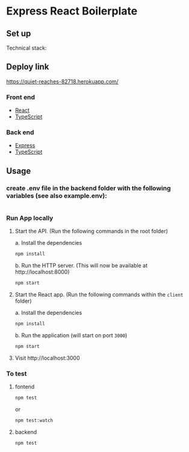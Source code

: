 # Express React Boilerplate

## Set up

Technical stack:

## Deploy link

https://quiet-reaches-82718.herokuapp.com/

### Front end

- [React](https://reactjs.org/)
- [TypeScript](https://www.typescriptlang.org/)

### Back end

- [Express](https://expressjs.com/)
- [TypeScript](https://www.typescriptlang.org/)

## Usage

### create .env file in the backend folder with the following variables (see also example.env):

```

```

### Run App locally

1. Start the API. (Run the following commands in the root folder)

   a. Install the dependencies

   ```bash
   npm install
   ```

   b. Run the HTTP server. (This will now be available at http://localhost:8000)

   ```bash
   npm start
   ```

2. Start the React app. (Run the following commands within the `client` folder)

   a. Install the dependencies

   ```bash
   npm install
   ```

   b. Run the application (will start on port `3000`)

   ```bash
   npm start
   ```

3. Visit http://localhost:3000

### To test

1. fontend

   ```bash
   npm test
   ```

   or

   ```bash
   npm test:watch
   ```

2. backend
   ```bash
   npm test
   ```
